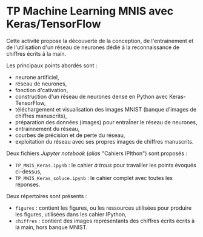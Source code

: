 # TP Machine Learning MNIS avec Keras/TensorFlow

Cette activité propose la découverte de la conception, de l'entrainement et de l'utilisation d'un réseau de neurones dédié à la reconnaissance de chiffres écrits à la main.

Les principaux points abordés sont :
- neurone artificiel,
- réseau de neurones,
- fonction d'cativation,
- construction d'un réseau de neurones dense en Python avec Keras-TensorFlow,
- téléchargement et visualisation des images MNIST (banque d'images de chiffres manuscrits),
- préparation des données (images) pour entraÎner le réseau de neurones,
- entrainnement du réseau,
- courbes de précision et de perte du réseau,
- exploitation du réseau avec ses propres images de chiffres manuscrits.

Deux fichiers *Jupyter notebook* (*alias* "Cahiers IPIthon") sont proposés :
- `TP_MNIS_Keras.ipynb` : le cahier *à trous* pour travailler les points évoqués ci-dessus,
- `TP_MNIS_Keras_soluce.ipynb` : le cahier complet avec toutes les réponses.

Deux répertoires sont présents :
- `figures` : contient les figures, ou les ressources utilisées pour produire les figures, utilisées dans les cahier IPython,
- `chiffres` : contient des images représentants des chiffres écrits écrits à la main, hors banque MNIST.
